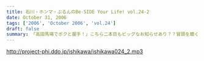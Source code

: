 ```yaml
---
title: 石川・ホンマ・ぶるんのBe-SIDE Your Life! vol.24-2
date: October 31, 2006
tags: ['2006', 'October 2006', 'vol.24']
draft: false
summary: 「高田馬場でボクと握手！」こちら二本目もビッグなお知らせあり？？冒頭を聴くと、三人衆と握手できる可能性がある、かも！？別にしたかねぇよ＜＜ってあーた．．．収録中．．．締め切りに追われ、パソコン片手のホンマさん．．．マイクに対する集中力は全くありませんねぇ〜〜NAMAE
---
```


http://project-phi.ddo.jp/ishikawa/ishikawa024_2.mp3